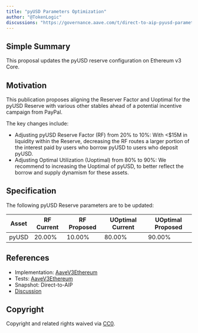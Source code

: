 ```yaml
---
title: "pyUSD Parameters Optimization"
author: "@TokenLogic"
discussions: "https://governance.aave.com/t/direct-to-aip-pyusd-parameters-optimization/23082/2"
---
```


## Simple Summary

This proposal updates the pyUSD reserve configuration on Ethereum v3 Core.

## Motivation

This publication proposes aligning the Reserver Factor and Uoptimal for the pyUSD Reserve with various other stables ahead of a potential incentive campaign from PayPal.

The key changes include:

- Adjusting pyUSD Reserve Factor (RF) from 20% to 10%: With <$15M in liquidity within the Reserve, decreasing the RF routes a larger portion of the interest paid by users who borrow pyUSD to users who deposit pyUSD.
- Adjusting Optimal Utilization (Uoptimal) from 80% to 90%: We recommend to increasing the Uoptimal of pyUSD, to better reflect the borrow and supply dynamism for these assets.

## Specification

The following pyUSD Reserve parameters are to be updated:

| Asset | RF Current | RF Proposed | UOptimal Current | UOptimal Proposed |
| ----- | ---------- | ----------- | ---------------- | ----------------- |
| pyUSD | 20.00%     | 10.00%      | 80.00%           | 90.00%            |

## References

- Implementation: [AaveV3Ethereum](https://github.com/bgd-labs/aave-proposals-v3/blob/main/src/20250919_AaveV3Ethereum_PyUSDParametersOptimization/AaveV3Ethereum_PyUSDParametersOptimization_20250919.sol)
- Tests: [AaveV3Ethereum](https://github.com/bgd-labs/aave-proposals-v3/blob/main/src/20250919_AaveV3Ethereum_PyUSDParametersOptimization/AaveV3Ethereum_PyUSDParametersOptimization_20250919.t.sol)
- Snapshot: Direct-to-AIP
- [Discussion](https://governance.aave.com/t/direct-to-aip-pyusd-parameters-optimization/23082/2)

## Copyright

Copyright and related rights waived via [CC0](https://creativecommons.org/publicdomain/zero/1.0/).
